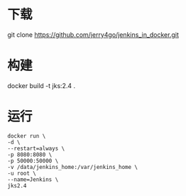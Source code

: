 # 下载

git clone https://github.com/jerry4go/jenkins_in_docker.git

# 构建

docker build -t jks:2.4 .

# 运行

```docker
docker run \
-d \
--restart=always \
-p 8080:8080 \
-p 50000:50000 \
-v /data/jenkins_home:/var/jenkins_home \
-u root \
--name=Jenkins \
jks2.4

```
